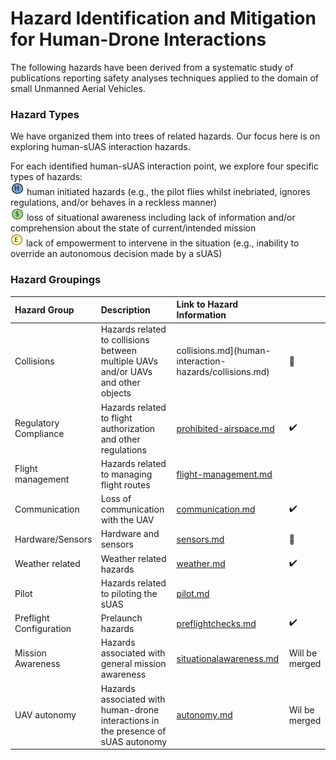 # Hazard Identification and Mitigation for Human-Drone Interactions

The following hazards have been derived from a systematic study of publications reporting safety analyses techniques applied to the domain of small Unmanned Aerial Vehicles. 

### Hazard Types

We have organized them into trees of related hazards. Our focus here is on exploring human-sUAS interaction hazards. 

For each identified human-sUAS interaction point, we explore four specific types of hazards: 
<br>![](human-interaction-hazards/icons/h-icon.PNG) human initiated hazards (e.g., the pilot flies whilst inebriated, ignores regulations, and/or behaves in a reckless manner)
<br> ![](human-interaction-hazards/icons/s-icon.PNG) loss of situational awareness including lack of information and/or comprehension about the state of current/intended mission 
<br> ![](human-interaction-hazards/icons/e-icon.PNG) lack of empowerment to intervene in the situation (e.g., inability to override an autonomous decision made by a sUAS)

### Hazard Groupings

| Hazard Group | Description |Link to Hazard Information ||
|:--|:--| :--|:--|
|Collisions| Hazards related to collisions between multiple UAVs and/or UAVs and other objects|collisions.md](human-interaction-hazards/collisions.md)|:construction:|
|Regulatory Compliance| Hazards related to flight authorization and other regulations|[prohibited-airspace.md](human-interaction-hazards/prohibited-airspace.md)|:heavy_check_mark:|
|Flight management| Hazards related to managing flight routes |[flight-management.md](human-interaction-hazards/flight-management.md)||
|Communication| Loss of communication with the UAV |[communication.md](human-interaction-hazards/communication.md)|:heavy_check_mark:||
|Hardware/Sensors| Hardware and sensors |[sensors.md](human-interaction-hazards/sensors.md)|:construction:|
|Weather related| Weather related hazards |[weather.md](human-interaction-hazards/weather.md)|:heavy_check_mark:||
|Pilot| Hazards related to piloting the sUAS |[pilot.md](human-interaction-hazards/pilot.md)||
|Preflight Configuration|Prelaunch hazards|[preflightchecks.md](human-interaction-hazards/preflightchecks.md)|:heavy_check_mark:|
|Mission Awareness|Hazards associated with general mission awareness| [situationalawareness.md](human-interaction-hazards/situationalawareness.md)|Will be merged|
|UAV autonomy | Hazards associated with human-drone interactions in the presence of sUAS autonomy | [autonomy.md](human-interaction-hazards/autonomy.md)|Wil be merged|




